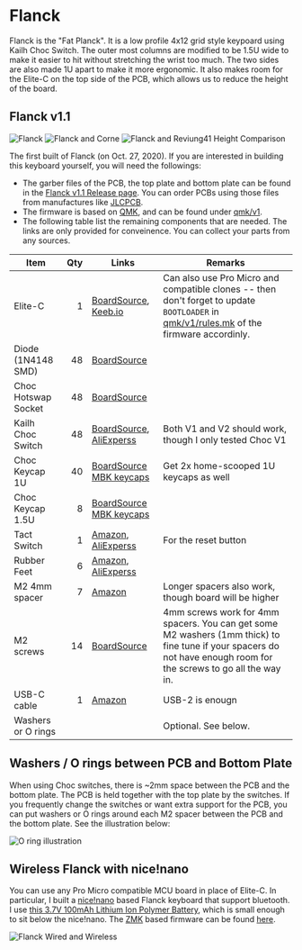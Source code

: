 # Flanck

Flanck is the "Fat Planck". It is a low profile 4x12 grid style keypoard using Kailh Choc Switch. The outer most columns are modified to be 1.5U wide to make it easier to hit without stretching the wrist too much. The two sides are also made 1U apart to make it more ergonomic. It also makes room for the Elite-C on the top side of the PCB, which allows us to reduce the height of the board.

## Flanck v1.1

![Flanck](https://user-images.githubusercontent.com/3542/97387739-d358bf80-1893-11eb-99b9-f6d4b9965780.JPG)
![Flanck and Corne](https://user-images.githubusercontent.com/3542/97387844-013e0400-1894-11eb-8e51-198a5168ffaf.JPG)
![Flanck and Reviung41 Height Comparison](https://user-images.githubusercontent.com/3542/97387768-e2d80880-1893-11eb-985a-2822bd54e030.JPG)

The first built of Flanck (on Oct. 27, 2020). If you are interested in building this keyboard yourself, you will need the followings:

- The garber files of the PCB, the top plate and bottom plate can be found in the [Flanck v1.1 Release page](https://github.com/pluskid/keyboards/releases/tag/flanck-v1.1). You can order PCBs using those files from manufactures like [JLCPCB](https://jlcpcb.com/).
- The firmware is based on [QMK](https://docs.qmk.fm/), and can be found under [qmk/v1](qmk/v1/).
- The following table list the remaining components that are needed. The links are only provided for conveinence. You can collect your parts from any sources.

| Item        | Qty| Links | Remarks |
|-------------|---:|-------|---------|
| Elite-C     |  1 | [BoardSource](https://boardsource.xyz/store/5ef67ea66786dc1e65a80708), [Keeb.io](https://keeb.io/products/elite-c-low-profile-version-usb-c-pro-micro-replacement-atmega32u4) | Can also use Pro Micro and compatible clones -- then don't forget to update `BOOTLOADER` in [qmk/v1/rules.mk](qmk/v1/rules.mk) of the firmware accordinly. |
| Diode (1N4148 SMD) | 48 | [BoardSource](https://boardsource.xyz/store/5ec9fc5d64caf04f83aa646c) | |
| Choc Hotswap Socket| 48 | [BoardSource](https://boardsource.xyz/store/5eca381464caf04f83aa6482) | |
| Kailh Choc Switch  | 48 | [BoardSource](https://boardsource.xyz/store/5ef6eff1de8f0374b7347742), [AliExperss](https://www.aliexpress.com/item/4000907409650.html) | Both V1 and V2 should work, though I only tested Choc V1 |
| Choc Keycap 1U | 40 | [BoardSource MBK keycaps](https://boardsource.xyz/store/5f6ef2d68e3bf05ab838f918)| Get 2x home-scooped 1U keycaps as well |
| Choc Keycap 1.5U | 8 | [BoardSource MBK keycaps](https://boardsource.xyz/store/5f6ef2d68e3bf05ab838f918)| |
| Tact Switch |  1 | [Amazon](https://www.amazon.com/gp/product/B0819VWGX8/ref=ppx_yo_dt_b_asin_title_o09_s00?ie=UTF8&psc=1), [AliExperss](https://www.aliexpress.com/item/32914876022.html) | For the reset button |
| Rubber Feet |  6 | [Amazon](https://www.amazon.com/gp/product/B07LGK6RWN/ref=ppx_yo_dt_b_asin_title_o00_s00?ie=UTF8&psc=1), [AliExperss](https://www.aliexpress.com/item/32289191938.html) | |
| M2 4mm spacer | 7 | [Amazon](https://www.amazon.com/gp/product/B07H3VN9Y9/ref=ppx_yo_dt_b_asin_title_o02_s00?ie=UTF8&psc=1) | Longer spacers also work, though board will be higher |
| M2 screws     | 14 | [BoardSource](https://boardsource.xyz/store/5ecad681e7e0515b382b553e) | 4mm screws work for 4mm spacers. You can get some M2 washers (1mm thick) to fine tune if your spacers do not have enough room for the screws to go all the way in. |
| USB-C cable |  1 | [Amazon](https://www.amazon.com/gp/product/B07X8FNQ6K/ref=ppx_yo_dt_b_asin_title_o02_s01?ie=UTF8&psc=1) | USB-2 is enougn |
| Washers or O rings | | | Optional. See below. |

## Washers / O rings between PCB and Bottom Plate

When using Choc switches, there is ~2mm space between the PCB and the bottom plate. The PCB is held together with the top plate by the switches. If you frequently change the switches or want extra support for the PCB, you can put washers or O rings around each M2 spacer between the PCB and the bottom plate. See the illustration below:

![O ring illustration](https://user-images.githubusercontent.com/3542/98069327-55f0fa00-1e13-11eb-9d34-672807562ab9.png)

## Wireless Flanck with nice!nano

You can use any Pro Micro compatible MCU board in place of Elite-C. In particular, I built a [nice!nano](https://docs.nicekeyboards.com/#/nice!nano/) based Flanck keyboard that support bluetooth. I use [this 3.7V 100mAh Lithium Ion Polymer Battery](https://www.amazon.com/gp/product/B0137KTPP0/ref=ppx_yo_dt_b_search_asin_title?ie=UTF8&psc=1), which is small enough to sit below the nice!nano. The [ZMK](https://zmkfirmware.dev/) based firmware can be found [here](https://github.com/pluskid/flanck-zmk-config).

![Flanck Wired and Wireless](https://user-images.githubusercontent.com/3542/98070456-0fe96580-1e16-11eb-9069-8433277cd1bb.JPG)
